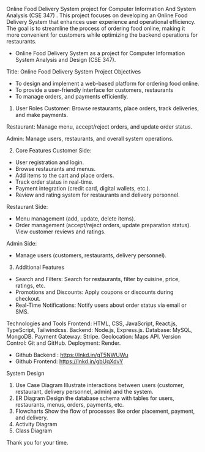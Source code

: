 Online Food Delivery System project for Computer Information And System Analysis (CSE 347) . This project focuses on developing an Online Food Delivery System that enhances user experience and operational efficiency. The goal is to streamline the process of ordering food online, making it more convenient for customers while optimizing the backend operations for restaurants.
- Online Food Delivery System as a project for Computer Information System Analysis and Design (CSE 347).

Title: Online Food Delivery System
Project Objectives
- To design and implement a web-based platform for ordering food online.
- To provide a user-friendly interface for customers, restaurants
- To manage orders, and payments efficiently.

1. User Roles
Customer: Browse restaurants, place orders, track deliveries, and make payments.

Restaurant: Manage menu, accept/reject orders, and update order status.

Admin: Manage users, restaurants, and overall system operations.

2. Core Features
Customer Side:
- User registration and login.
- Browse restaurants and menus.
- Add items to the cart and place orders.
- Track order status in real-time.
- Payment integration (credit card, digital wallets, etc.).
- Review and rating system for restaurants and delivery personnel.

Restaurant Side:
- Menu management (add, update, delete items).
- Order management (accept/reject orders, update preparation status).
View customer reviews and ratings.

Admin Side:
- Manage users (customers, restaurants, delivery personnel).

3. Additional Features
- Search and Filters: Search for restaurants, filter by cuisine, price, ratings, etc.
- Promotions and Discounts: Apply coupons or discounts during checkout.
- Real-Time Notifications: Notify users about order status via email or SMS.

Technologies and Tools
Frontend: HTML, CSS, JavaScript, React.js, TypeScript, Tailwindcss.
Backend: Node.js, Express.js.
Database: MySQL, MongoDB.
Payment Gateway: Stripe.
Geolocation: Maps API.
Version Control: Git and GitHub.
Deployment: Render.

- Github Backend : https://lnkd.in/gT5NWUWu
- Github Frontend: https://lnkd.in/gbUqXdvY

System Design
1. Use Case Diagram
Illustrate interactions between users (customer, restaurant, delivery personnel, admin) and the system.
2. ER Diagram
Design the database schema with tables for users, restaurants, menus, orders, payments, etc.
3. Flowcharts
Show the flow of processes like order placement, payment, and delivery.
4. Activity Diagram
5. Class Diagram

Thank you for your time.
